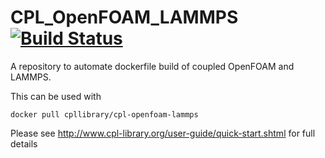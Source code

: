 # CPL_OpenFOAM_LAMMPS [![Build Status](https://img.shields.io/docker/build/cpllibrary/cpl-openfoam-lammps)](https://hub.docker.com/r/cpllibrary/cpl-openfoam-lammps)
A repository to automate dockerfile build of coupled OpenFOAM and LAMMPS.

This can be used with

    docker pull cpllibrary/cpl-openfoam-lammps
    
Please see http://www.cpl-library.org/user-guide/quick-start.shtml for full details
